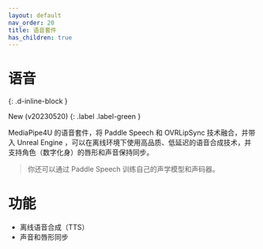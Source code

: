 ```yaml
---
layout: default
nav_order: 20
title: 语音套件
has_children: true
---
```


# 语音
{: .d-inline-block }

New (v20230520)
{: .label .label-green }

MediaPipe4U 的语音套件，将 Paddle Speech 和 OVRLipSync 技术融合，并带入 Unreal Engine ，可以在离线环境下使用高品质、低延迟的语音合成技术，并支持角色（数字化身）的唇形和声音保持同步。
> 你还可以通过 Paddle Speech 训练自己的声学模型和声码器。

# 功能

- 离线语音合成（TTS）
- 声音和唇形同步
